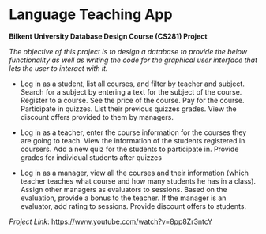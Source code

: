 # Language Teaching App 
**Bilkent University Database Design Course (CS281) Project**

*The objective of this project is to design a database to provide the below functionality as well as writing the code for the graphical user interface that lets the user to interact with it.*


* Log in as a student, list all courses, and filter by teacher and subject. Search for a subject by entering a text for the subject of the course. Register to a course. See the price of the course. Pay for the course. Participate in quizzes. List their previous quizzes grades. View the discount offers provided to them by managers.

* Log in as a teacher, enter the course information for the courses they are going to teach. View the information of the students registered in coursers. Add a new quiz for the students to participate in. Provide grades for individual students after quizzes

* Log in as a manager, view all the courses and their information (which teacher teaches what course and how many students he has in a class). Assign other managers as evaluators to sessions. Based on the evaluation, provide a bonus to the teacher. If the manager is an evaluator, add rating to sessions. Provide discount offers to students. 


*Project Link*: https://www.youtube.com/watch?v=8pp8Zr3ntcY





